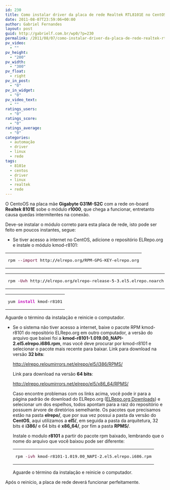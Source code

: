 ```yaml
---
id: 230
title: Como instalar driver da placa de rede Realtek RTL8101E no CentOS
date: 2011-08-07T23:59:06+00:00
author: Gabriel Fernandes
layout: post
guid: http://gabrielf.com.br/wp0/?p=230
permalink: /2011/08/07/como-instalar-driver-da-placa-de-rede-realtek-rtl8101e-no-centos/
pv_video:
  - ""
pv_height:
  - "200"
pv_width:
  - "300"
pv_float:
  - right
pv_in_post:
  - "0"
pv_in_widget:
  - "0"
pv_video_text:
  - ""
ratings_users:
  - "0"
ratings_score:
  - "0"
ratings_average:
  - "0"
categories:
  - automação
  - driver
  - linux
  - rede
tags:
  - 8101e
  - centos
  - driver
  - linux
  - realtek
  - rede
---
```

O CentoOS na placa mãe **Gigabyte G31M-S2C** com a rede on-board **Realtek 8101E** sobe o módulo **r1000**, que chega a funcionar, entretanto causa quedas intermitentes na conexão.

Deve-se instalar o módulo correto para esta placa de rede, isto pode ser feito em poucos instantes, segue:

<!--more [CONTINUAR LENDO]-->

  * Se tiver acesso a internet no CentOS, adicione o repositório ELRepo.org e instale o módulo kmod-r8101:
<div class="wp_codebox">
  <table>
    <tr id="p23062">
      <td class="code" id="p230code62">
        <pre class="bash" style="font-family:monospace;">rpm <span style="color: #660033;">--import</span> http:<span style="color: #000000; font-weight: bold;">//</span>elrepo.org<span style="color: #000000; font-weight: bold;">/</span>RPM-GPG-KEY-elrepo.org</pre>
      </td>
    </tr>
  </table>
</div>

<div class="wp_codebox">
  <table>
    <tr id="p23063">
      <td class="code" id="p230code63">
        <pre class="bash" style="font-family:monospace;">rpm <span style="color: #660033;">-Uvh</span> http:<span style="color: #000000; font-weight: bold;">//</span>elrepo.org<span style="color: #000000; font-weight: bold;">/</span>elrepo-release-<span style="color: #000000;">5</span>-<span style="color: #000000;">3</span>.el5.elrepo.noarch.rpm</pre>
      </td>
    </tr>
  </table>
</div>

<div class="wp_codebox">
  <table>
    <tr id="p23064">
      <td class="code" id="p230code64">
        <pre class="bash" style="font-family:monospace;">yum <span style="color: #c20cb9; font-weight: bold;">install</span> kmod-r8101</pre>
      </td>
    </tr>
  </table>
</div>

Aguarde o término da instalação e reinicie o computador.

  * Se o sistema não tiver acesso a internet, baixe o pacote RPM kmod-r8101 do repositório ELRepo.org em outro computador, a versão do arquivo que baixei foi a **kmod-r8101-1.019.00_NAPI-2.el5.elrepo.i686.rpm**, mas você deve procurar por kmod-r8101 e selecionar o pacote mais recente para baixar. 
    Link para download na versão **32 bits**:
  
    <a href="http://elrepo.reloumirrors.net/elrepo/el5/i386/RPMS/" target="_blank">http://elrepo.reloumirrors.net/elrepo/el5/i386/RPMS/</a>
    
    Link para download na versão **64 bits**:
  
    <a href="http://elrepo.reloumirrors.net/elrepo/el5/x86_64/RPMS/" target="_blank">http://elrepo.reloumirrors.net/elrepo/el5/x86_64/RPMS/</a>
    
    Caso encontre problemas com os links acima, você pode ir para a página padrão de download do ELRepo.org (<a href="http://elrepo.org/tiki/Download" target="_blank">ELRepo.org Downloads</a>) e selecionar um dos espelhos, todos apontam para a raiz do repositório e possuem árvore de diretórios semelhante. Os pacotes que precisamos estão na pasta **elrepo/**, que por sua vez possui a pasta da versão do **CentOS**, aqui utilizamos a **el5/**, em seguida a pasta da arquitetura, 32 bits é **i386/** e 64 bits é **x86_64/**, por fim a pasta **RPMS/**.
    
    Instale o modulo **r8101** a partir do pacote rpm baixado, lembrando que o nome do arquivo que você baixou pode ser diferente:
    
    <div class="wp_codebox">
      <table>
        <tr id="p23065">
          <td class="code" id="p230code65">
            <pre class="bash" style="font-family:monospace;">rpm <span style="color: #660033;">-ivh</span> kmod-r8101-1.019.00_NAPI-<span style="color: #000000;">2</span>.el5.elrepo.i686.rpm</pre>
          </td>
        </tr>
      </table>
    </div>
    
    Aguarde o término da instalação e reinicie o computador.</ul> 
    
    Após o reinício, a placa de rede deverá funcionar perfeitamente.